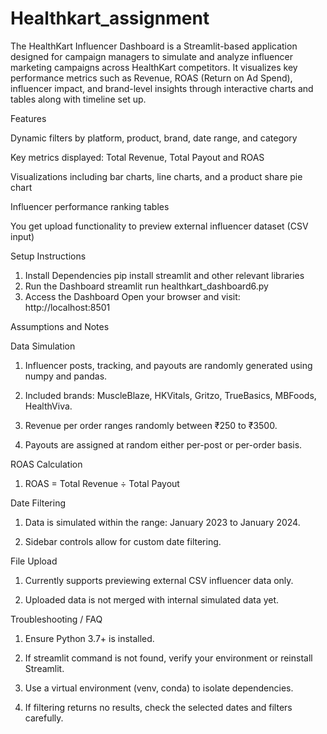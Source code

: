 # Healthkart_assignment

The HealthKart Influencer Dashboard is a Streamlit-based application designed for campaign managers to simulate and analyze influencer marketing campaigns across HealthKart competitors. It 
visualizes key performance metrics such as Revenue, ROAS (Return on Ad Spend), influencer impact, and brand-level insights through interactive charts and tables along with timeline set up.

Features

Dynamic filters by platform, product, brand, date range, and category

Key metrics displayed: Total Revenue, Total Payout and ROAS

Visualizations including bar charts, line charts, and a product share pie chart

Influencer performance ranking tables

You get upload functionality to preview external influencer dataset (CSV input)

Setup Instructions
1. Install Dependencies
pip install streamlit and other relevant libraries
2. Run the Dashboard
streamlit run healthkart_dashboard6.py 
3. Access the Dashboard
Open your browser and visit: http://localhost:8501

Assumptions and Notes

Data Simulation

1. Influencer posts, tracking, and payouts are randomly generated using numpy and pandas.

2. Included brands: MuscleBlaze, HKVitals, Gritzo, TrueBasics, MBFoods, HealthViva.

3. Revenue per order ranges randomly between ₹250 to ₹3500.

4. Payouts are assigned at random either per-post or per-order basis.

ROAS Calculation

1. ROAS = Total Revenue ÷ Total Payout

Date Filtering

1. Data is simulated within the range: January 2023 to January 2024.

2. Sidebar controls allow for custom date filtering.

File Upload

1. Currently supports previewing external CSV influencer data only.

2. Uploaded data is not merged with internal simulated data yet.

Troubleshooting / FAQ

1. Ensure Python 3.7+ is installed.

2. If streamlit command is not found, verify your environment or reinstall Streamlit.

3. Use a virtual environment (venv, conda) to isolate dependencies.

4. If filtering returns no results, check the selected dates and filters carefully.


